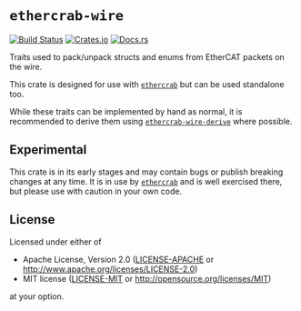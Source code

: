 # `ethercrab-wire`

[![Build Status](https://circleci.com/gh/ethercrab-rs/ethercrab/tree/master.svg?style=shield)](https://circleci.com/gh/ethercrab-rs/ethercrab/tree/master)
[![Crates.io](https://img.shields.io/crates/v/ethercrab-wire.svg)](https://crates.io/crates/ethercrab-wire)
[![Docs.rs](https://docs.rs/ethercrab-wire/badge.svg)](https://docs.rs/ethercrab-wire)

Traits used to pack/unpack structs and enums from EtherCAT packets on the wire.

This crate is designed for use with [`ethercrab`](https://docs.rs/ethercrab) but can be
used standalone too.

While these traits can be implemented by hand as normal, it is recommended to derive them using
[`ethercrab-wire-derive`](https://docs.rs/ethercrab-wire-derive) where possible.

## Experimental

This crate is in its early stages and may contain bugs or publish breaking changes at any time.
It is in use by [`ethercrab`](https://docs.rs/ethercrab) and is well exercised there,
but please use with caution in your own code.

## License

Licensed under either of

- Apache License, Version 2.0 ([LICENSE-APACHE](LICENSE-APACHE) or
  http://www.apache.org/licenses/LICENSE-2.0)
- MIT license ([LICENSE-MIT](LICENSE-MIT) or http://opensource.org/licenses/MIT)

at your option.
